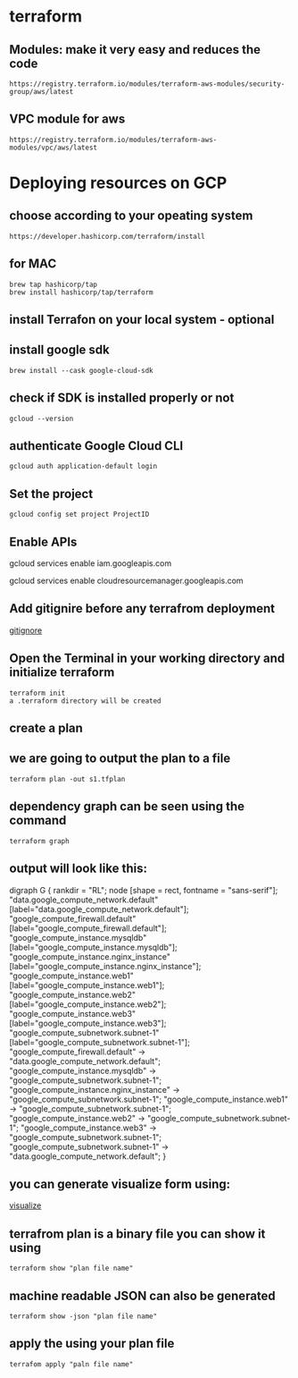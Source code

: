 # terraform

## Modules: make it very easy and reduces the code
    https://registry.terraform.io/modules/terraform-aws-modules/security-group/aws/latest

## VPC module for aws 
    https://registry.terraform.io/modules/terraform-aws-modules/vpc/aws/latest


# Deploying resources on GCP
## choose according to your opeating system
    https://developer.hashicorp.com/terraform/install
## for MAC
    brew tap hashicorp/tap
    brew install hashicorp/tap/terraform

## install Terrafon on your local system - optional

## install google sdk
    brew install --cask google-cloud-sdk
## check if SDK is installed properly or not
    gcloud --version
## authenticate Google Cloud CLI
    gcloud auth application-default login 

## Set the project 
    gcloud config set project ProjectID

## Enable APIs
gcloud services enable iam.googleapis.com

gcloud services enable cloudresourcemanager.googleapis.com

## Add gitignire before any terrafrom deployment 
[gitignore](./deploying_gcp_resources/.gitignore)

## Open the Terminal in your working directory and initialize terraform
    terraform init
    a .terraform directory will be created 

## create a plan 

## we are going to output the plan to a file 
    terraform plan -out s1.tfplan

## dependency graph can be seen using the command
    terraform graph

## output will look like this: 
 digraph G {
  rankdir = "RL";
  node [shape = rect, fontname = "sans-serif"];
  "data.google_compute_network.default" [label="data.google_compute_network.default"];
  "google_compute_firewall.default" [label="google_compute_firewall.default"];
  "google_compute_instance.mysqldb" [label="google_compute_instance.mysqldb"];
  "google_compute_instance.nginx_instance" [label="google_compute_instance.nginx_instance"];
  "google_compute_instance.web1" [label="google_compute_instance.web1"];
  "google_compute_instance.web2" [label="google_compute_instance.web2"];
  "google_compute_instance.web3" [label="google_compute_instance.web3"];
  "google_compute_subnetwork.subnet-1" [label="google_compute_subnetwork.subnet-1"];
  "google_compute_firewall.default" -> "data.google_compute_network.default";
  "google_compute_instance.mysqldb" -> "google_compute_subnetwork.subnet-1";
  "google_compute_instance.nginx_instance" -> "google_compute_subnetwork.subnet-1";
  "google_compute_instance.web1" -> "google_compute_subnetwork.subnet-1";
  "google_compute_instance.web2" -> "google_compute_subnetwork.subnet-1";
  "google_compute_instance.web3" -> "google_compute_subnetwork.subnet-1";
  "google_compute_subnetwork.subnet-1" -> "data.google_compute_network.default";
}

## you can generate visualize form using:
[visualize](http://webgraphviz.com/)

## terrafrom plan is a binary file you can show it using
    terraform show "plan file name"

## machine readable JSON can also be generated
    terraform show -json "plan file name"

## apply the using your plan file
    terrafom apply "paln file name"